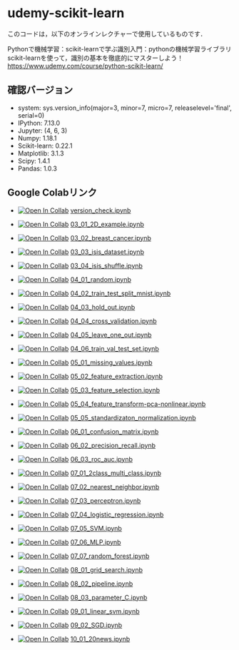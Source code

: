 # udemy-scikit-learn

このコードは，以下のオンラインレクチャーで使用しているものです．

Pythonで機械学習：scikit-learnで学ぶ識別入門：pythonの機械学習ライブラリscikit-learnを使って，識別の基本を徹底的にマスターしよう！
<https://www.udemy.com/course/python-scikit-learn/>

## 確認バージョン

- system: sys.version_info(major=3, minor=7, micro=7, releaselevel='final', serial=0)
- IPython:  7.13.0
- Jupyter:  (4, 6, 3)
- Numpy:  1.18.1
- Scikit-learn:  0.22.1
- Matplotlib:  3.1.3
- Scipy:  1.4.1
- Pandas:  1.0.3

## Google Colabリンク

- [![Open In Collab](https://colab.research.google.com/assets/colab-badge.svg)](https://colab.research.google.com/github/tttamaki/udemy-scikit-learn/blob/master/version_check.ipynb) [version_check.ipynb](version_check.ipynb)

- [![Open In Collab](https://colab.research.google.com/assets/colab-badge.svg)](https://colab.research.google.com/github/tttamaki/udemy-scikit-learn/blob/master/03_01_2D_example.ipynb) [03_01_2D_example.ipynb](03_01_2D_example.ipynb)
- [![Open In Collab](https://colab.research.google.com/assets/colab-badge.svg)](https://colab.research.google.com/github/tttamaki/udemy-scikit-learn/blob/master/03_02_breast_cancer.ipynb) [03_02_breast_cancer.ipynb](03_02_breast_cancer.ipynb)
- [![Open In Collab](https://colab.research.google.com/assets/colab-badge.svg)](https://colab.research.google.com/github/tttamaki/udemy-scikit-learn/blob/master/03_03_isis_dataset.ipynb) [03_03_isis_dataset.ipynb](03_03_isis_dataset.ipynb)
- [![Open In Collab](https://colab.research.google.com/assets/colab-badge.svg)](https://colab.research.google.com/github/tttamaki/udemy-scikit-learn/blob/master/03_04_isis_shuffle.ipynb) [03_04_isis_shuffle.ipynb](03_04_isis_shuffle.ipynb)

- [![Open In Collab](https://colab.research.google.com/assets/colab-badge.svg)](https://colab.research.google.com/github/tttamaki/udemy-scikit-learn/blob/master/04_01_random.ipynb) [04_01_random.ipynb](04_01_random.ipynb)
- [![Open In Collab](https://colab.research.google.com/assets/colab-badge.svg)](https://colab.research.google.com/github/tttamaki/udemy-scikit-learn/blob/master/04_02_train_test_split_mnist.ipynb) [04_02_train_test_split_mnist.ipynb](04_02_train_test_split_mnist.ipynb)
- [![Open In Collab](https://colab.research.google.com/assets/colab-badge.svg)](https://colab.research.google.com/github/tttamaki/udemy-scikit-learn/blob/master/04_03_hold_out.ipynb) [04_03_hold_out.ipynb](04_03_hold_out.ipynb)
- [![Open In Collab](https://colab.research.google.com/assets/colab-badge.svg)](https://colab.research.google.com/github/tttamaki/udemy-scikit-learn/blob/master/04_04_cross_validation.ipynb) [04_04_cross_validation.ipynb](04_04_cross_validation.ipynb)
- [![Open In Collab](https://colab.research.google.com/assets/colab-badge.svg)](https://colab.research.google.com/github/tttamaki/udemy-scikit-learn/blob/master/04_05_leave_one_out.ipynb) [04_05_leave_one_out.ipynb](04_05_leave_one_out.ipynb)
- [![Open In Collab](https://colab.research.google.com/assets/colab-badge.svg)](https://colab.research.google.com/github/tttamaki/udemy-scikit-learn/blob/master/04_06_train_val_test_set.ipynb) [04_06_train_val_test_set.ipynb](04_06_train_val_test_set.ipynb)

- [![Open In Collab](https://colab.research.google.com/assets/colab-badge.svg)](https://colab.research.google.com/github/tttamaki/udemy-scikit-learn/blob/master/05_01_missing_values.ipynb) [05_01_missing_values.ipynb](05_01_missing_values.ipynb)
- [![Open In Collab](https://colab.research.google.com/assets/colab-badge.svg)](https://colab.research.google.com/github/tttamaki/udemy-scikit-learn/blob/master/05_02_feature_extraction.ipynb) [05_02_feature_extraction.ipynb](05_02_feature_extraction.ipynb)
- [![Open In Collab](https://colab.research.google.com/assets/colab-badge.svg)](https://colab.research.google.com/github/tttamaki/udemy-scikit-learn/blob/master/05_03_feature_selection.ipynb) [05_03_feature_selection.ipynb](05_03_feature_selection.ipynb)
- [![Open In Collab](https://colab.research.google.com/assets/colab-badge.svg)](https://colab.research.google.com/github/tttamaki/udemy-scikit-learn/blob/master/05_04_feature_transform-pca-nonlinear.ipynb) [05_04_feature_transform-pca-nonlinear.ipynb](05_04_feature_transform-pca-nonlinear.ipynb)
- [![Open In Collab](https://colab.research.google.com/assets/colab-badge.svg)](https://colab.research.google.com/github/tttamaki/udemy-scikit-learn/blob/master/05_05_standardizaton_normalization.ipynb) [05_05_standardizaton_normalization.ipynb](05_05_standardizaton_normalization.ipynb)

- [![Open In Collab](https://colab.research.google.com/assets/colab-badge.svg)](https://colab.research.google.com/github/tttamaki/udemy-scikit-learn/blob/master/06_01_confusion_matrix.ipynb) [06_01_confusion_matrix.ipynb](06_01_confusion_matrix.ipynb)
- [![Open In Collab](https://colab.research.google.com/assets/colab-badge.svg)](https://colab.research.google.com/github/tttamaki/udemy-scikit-learn/blob/master/06_02_precision_recall.ipynb) [06_02_precision_recall.ipynb](06_02_precision_recall.ipynb)
- [![Open In Collab](https://colab.research.google.com/assets/colab-badge.svg)](https://colab.research.google.com/github/tttamaki/udemy-scikit-learn/blob/master/06_03_roc_auc.ipynb) [06_03_roc_auc.ipynb](06_03_roc_auc.ipynb)

- [![Open In Collab](https://colab.research.google.com/assets/colab-badge.svg)](https://colab.research.google.com/github/tttamaki/udemy-scikit-learn/blob/master/07_01_2class_multi_class.ipynb) [07_01_2class_multi_class.ipynb](07_01_2class_multi_class.ipynb)
- [![Open In Collab](https://colab.research.google.com/assets/colab-badge.svg)](https://colab.research.google.com/github/tttamaki/udemy-scikit-learn/blob/master/07_02_nearest_neighbor.ipynb) [07_02_nearest_neighbor.ipynb](07_02_nearest_neighbor.ipynb)
- [![Open In Collab](https://colab.research.google.com/assets/colab-badge.svg)](https://colab.research.google.com/github/tttamaki/udemy-scikit-learn/blob/master/07_03_perceptron.ipynb) [07_03_perceptron.ipynb](07_03_perceptron.ipynb)
- [![Open In Collab](https://colab.research.google.com/assets/colab-badge.svg)](https://colab.research.google.com/github/tttamaki/udemy-scikit-learn/blob/master/07_04_logistic_regression.ipynb) [07_04_logistic_regression.ipynb](07_04_logistic_regression.ipynb)
- [![Open In Collab](https://colab.research.google.com/assets/colab-badge.svg)](https://colab.research.google.com/github/tttamaki/udemy-scikit-learn/blob/master/07_05_SVM.ipynb) [07_05_SVM.ipynb](07_05_SVM.ipynb)
- [![Open In Collab](https://colab.research.google.com/assets/colab-badge.svg)](https://colab.research.google.com/github/tttamaki/udemy-scikit-learn/blob/master/07_06_MLP.ipynb) [07_06_MLP.ipynb](07_06_MLP.ipynb)
- [![Open In Collab](https://colab.research.google.com/assets/colab-badge.svg)](https://colab.research.google.com/github/tttamaki/udemy-scikit-learn/blob/master/07_07_random_forest.ipynb) [07_07_random_forest.ipynb](07_07_random_forest.ipynb)

- [![Open In Collab](https://colab.research.google.com/assets/colab-badge.svg)](https://colab.research.google.com/github/tttamaki/udemy-scikit-learn/blob/master/08_01_grid_search.ipynb) [08_01_grid_search.ipynb](08_01_grid_search.ipynb)
- [![Open In Collab](https://colab.research.google.com/assets/colab-badge.svg)](https://colab.research.google.com/github/tttamaki/udemy-scikit-learn/blob/master/08_02_pipeline.ipynb) [08_02_pipeline.ipynb](08_02_pipeline.ipynb)
- [![Open In Collab](https://colab.research.google.com/assets/colab-badge.svg)](https://colab.research.google.com/github/tttamaki/udemy-scikit-learn/blob/master/08_03_parameter_C.ipynb) [08_03_parameter_C.ipynb](08_03_parameter_C.ipynb)

- [![Open In Collab](https://colab.research.google.com/assets/colab-badge.svg)](https://colab.research.google.com/github/tttamaki/udemy-scikit-learn/blob/master/09_01_linear_svm.ipynb) [09_01_linear_svm.ipynb](09_01_linear_svm.ipynb)
- [![Open In Collab](https://colab.research.google.com/assets/colab-badge.svg)](https://colab.research.google.com/github/tttamaki/udemy-scikit-learn/blob/master/09_02_SGD.ipynb) [09_02_SGD.ipynb](09_02_SGD.ipynb)

- [![Open In Collab](https://colab.research.google.com/assets/colab-badge.svg)](https://colab.research.google.com/github/tttamaki/udemy-scikit-learn/blob/master/10_01_20news.ipynb) [10_01_20news.ipynb](10_01_20news.ipynb)
